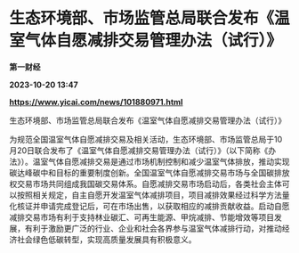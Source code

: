 # 生态环境部、市场监管总局联合发布《温室气体自愿减排交易管理办法（试行）》
**第一财经**

**2023-10-20 13:47**

**https://www.yicai.com/news/101880971.html**

生态环境部、市场监管总局联合发布《温室气体自愿减排交易管理办法（试行）》

为规范全国温室气体自愿减排交易及相关活动，生态环境部、市场监管总局于10月20日联合发布了《温室气体自愿减排交易管理办法（试行）》（以下简称《办法》）。温室气体自愿减排交易是通过市场机制控制和减少温室气体排放，推动实现碳达峰碳中和目标的重要制度创新。全国温室气体自愿减排交易市场与全国碳排放权交易市场共同组成我国碳交易体系。自愿减排交易市场启动后，各类社会主体可以按照相关规定，自主自愿开发温室气体减排项目，项目减排效果经过科学方法量化核证并申请完成登记后，可在市场出售，以获取相应的减排贡献收益。启动自愿减排交易市场有利于支持林业碳汇、可再生能源、甲烷减排、节能增效等项目发展，有利于激励更广泛的行业、企业和社会各界参与温室气体减排行动，对推动经济社会绿色低碳转型，实现高质量发展具有积极意义。
